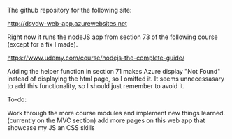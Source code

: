 The github repository for the following site:

http://dsvdw-web-app.azurewebsites.net

Right now it runs the nodeJS app from section 73 of the following course (except for a fix I made).

https://www.udemy.com/course/nodejs-the-complete-guide/

Adding the helper function in section 71 makes Azure display "Not Found" instead of displaying the html page, so I omitted it. It seems unnecessasary to add this functionality, so I should just remember to avoid it.

To-do:

Work through the more course modules and implement new things learned. (currently on the MVC section)
add more pages on this web app that showcase my JS an CSS skills
